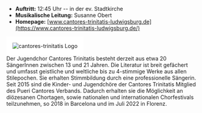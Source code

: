 - __Auftritt:__ 12:45 Uhr -- in der ev. Stadtkirche
- __Musikalische Leitung:__ Susanne Obert
- __Homepage:__ [www.cantores-trinitatis-ludwigsburg.de](https://www.cantores-trinitatis-ludwigsburg.de/)

<div class="row">
   <div class="col-xs-4 col-sm-3 col-md-2">
    <img src="{% link assets/img/teilnehmer/cantores.png %}" alt="cantores-trinitatis Logo" 
         class="img-fluid"
         style="border: 1rem solid white;background-color: white"> 
   </div>
    <div class="col-md-10">
Der Jugendchor Cantores Trinitatis besteht derzeit aus etwa 20 SängerInnen zwischen 13 und 21 Jahren. Die Literatur ist
breit gefächert und umfasst geistliche und weltliche bis zu 4-stimmige Werke aus allen Stilepochen. Sie erhalten
Stimmbildung durch eine professionelle Sängerin. Seit 2015 sind die Kinder- und Jugendchöre der Cantores Trinitatis
Mitglied des Pueri Cantores Verbands. Dadurch erhalten sie die Möglichkeit an diözesanen Chortagen, sowie nationalen und
internationalen Chorfestivals teilzunehmen, so 2018 in Barcelona und im Juli 2022 in Florenz.
    </div>
</div>
